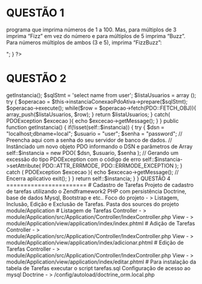 QUESTÃO 1
=======================

programa que imprima números de 1 a 100. Mas, para múltiplos de 3 imprima
“Fizz” em vez do número e para múltiplos de 5 imprima “Buzz”. Para números múltiplos
de ambos (3 e 5), imprima “FizzBuzz”:

<?php
  for($i=1; $i<=100; $i++) {
  if( $i%3 == 0 ) echo "Fizz";
  if( $i%5 == 0 ) echo "Buzz";
  if( ($i%3 != 0) and ($i%5 != 0) ) echo $i;
  echo "<br />";
  } 
?>

QUESTÃO 2
=======================



 <?php
 session_start();
 if (!$_COOKIE['Loggedin']){
     if (isset($_SESSION['loggedin']) && $_SESSION['loggedin'] == true) {
         setcookie("Loggedin", $_SESSION['loggedin'], time()+3600);
     }    
 }
 if (isset($_COOKIE['Loggedin']) && $_COOKIE['Loggedin'] == true) {
   header("Location: http://www.google.com");
   exit();
 }



QUESTÃO 3
=======================
 
 
 <?php

 class MyUserClass
 {
   private static $instancia;
   public function getUserList()
   {
     $instanciaConexaoPdoAtiva = $this->getInstancia();
     $sqlStmt = 'select name from user';
     $listaUsuarios = array ();
         try {
            $operacao = $this->instanciaConexaoPdoAtiva->prepare($sqlStmt);
            $operacao->execute();
            while($row = $operacao->fetch(PDO::FETCH_OBJ)){
              array_push($listaUsuarios, $row);
            }   
            return $listaUsuarios;
         } catch( PDOException $excecao ){
            echo $excecao->getMessage();
         }
  
  }
  public function getInstancia() {
      if(!isset(self::$instancia)) {
           try {
               $dsn = "localhost;dbname=local";
               $usuario = "user";
               $senha = "password"; // Preencha aqui com a senha do seu servidor de banco de dados.
  
               // Instânciado um novo objeto PDO informando o DSN e parâmetros de Array
               self::$instancia = new PDO( $dsn, $usuario, $senha );
  
               // Gerando um excessão do tipo PDOException com o código de erro
               self::$instancia->setAttribute( PDO::ATTR_ERRMODE, PDO::ERRMODE_EXCEPTION );
  
           } catch ( PDOException $excecao ){
               echo $excecao->getMessage();
               // Encerra aplicativo
               exit();
           }
       }
       return self::$instancia;
  } 
 }






QUESTÃO 4
=======================

# Cadastro de Tarefas


Projeto de cadastro de tarefas utilizando o Zendframework2 PHP com persistência Doctrine, base de dados Mysql, Bootstrap e etc..

Foco do projeto - > Listagem, Inclusão, Edição e Exclusão de Tarefas.

Pasta dos sources do projeto module/Application 


# Listagem de Tarefas 
Controller - > module/Application/src/Application/Controller/IndexController.php
View - > module/Application/view/application/index/index.phtml

# Adição de Tarefas 
Controller - > module/Application/src/Application/Controller/IndexController.php
View - > module/Application/view/application/index/adicionar.phtml

# Edição de Tarefas 
Controller - > module/Application/src/Application/Controller/IndexController.php
View - > module/Application/view/application/index/editar.phtml

# Para instalação da tabela de Tarefas executar o script tarefas.sql
Configuração de acesso ao mysql
Doctrine - > /config/autoload/doctrine_orm.local.php
